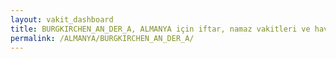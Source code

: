 ```yaml
---
layout: vakit_dashboard
title: BURGKIRCHEN_AN_DER_A, ALMANYA için iftar, namaz vakitleri ve hava durumu - ilçe/eyalet seç
permalink: /ALMANYA/BURGKIRCHEN_AN_DER_A/
---
```


<script type="text/javascript">
  var GLOBAL_COUNTRY = 'ALMANYA';
  var GLOBAL_CITY = 'BURGKIRCHEN_AN_DER_A';
  var GLOBAL_STATE = '';
  var lat = 72;
  var lon = 21;
</script>
